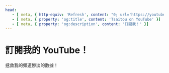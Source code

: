 ```yaml
---
head:
   - [ meta, { http-equiv: 'Refresh', content: "0; url='https://youtube.com/@tsaitou?sub_confirmation=1'" }]
   - [ meta, { property: 'og:title', content: 'Tsaitou on YouTube' }]
   - [ meta, { property: 'og:description', content: '訂閱我！' }]
---
```

# 訂閱我的 YouTube！
拯救我的頻道慘淡的數據！